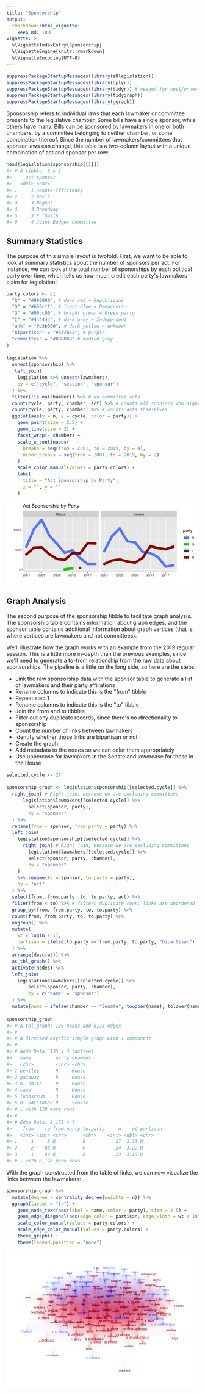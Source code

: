```yaml
---
title: "Sponsorship"
output: 
  rmarkdown::html_vignette:
    keep_md: TRUE
vignette: >
  %\VignetteIndexEntry{Sponsorship}
  %\VignetteEngine{knitr::rmarkdown}
  %\VignetteEncoding{UTF-8}
---
```





```r
suppressPackageStartupMessages(library(aRlegislation))
suppressPackageStartupMessages(library(dplyr))
suppressPackageStartupMessages(library(tidyr)) # needed for nest/unnest operations
suppressPackageStartupMessages(library(tidygraph))
suppressPackageStartupMessages(library(ggraph))
```

Sponsorship refers to individual laws that each lawmaker or committee presents to the legislative chamber. Some bills have a single sponsor, while others have many. Bills can be sponsored by lawmakers in one or both chambers, by a committee belonging to neither chamber, or some combination thereof. Since the number of lawmakers/committees that sponsor laws can change, this table is a two-column layout with a unique combination of act and sponsor per row:


```r
head(legislation$sponsorship[[1]])
#> # A tibble: 6 x 2
#>     act sponsor               
#>   <dbl> <chr>                 
#> 1     1 Senate Efficiency     
#> 2     2 Bevis                 
#> 3     3 Magnus                
#> 4     3 Broadway              
#> 5     3 K. Smith              
#> 6     4 Joint Budget Committee
```

## Summary Statistics

The purpose of this simple layout is twofold. First, we want to be able to look at summary statistics about the number of sponsors per act. For instance, we can look at the total number of sponorships by each political party over time, which tells us how much credit each party's lawmakers claim for legislation:


```r
party.colors <- c(
  "R" = "#990000", # dark red = Republicans
  "D" = "#668cff", # light blue = Democrats
  "G" = "#00cc00", # bright green = Green party
  "I" = "#444444", # dark grey = Independent
  "unk" = "#b3b300", # dark yellow = unknown
  "bipartisan" = "#8A2BE2", # purple
  "committee" = "#888888" # medium grey
)

legislation %>%
  unnest(sponsorship) %>%
   left_join(
    legislation %>% unnest(lawmakers),
    by = c("cycle", "session", "sponsor")
  ) %>%
  filter(!is.na(chamber)) %>% # No committee acts
  count(cycle, party, chamber, act) %>% # counts all sponsors who signed onto acts
  count(cycle, party, chamber) %>% # counts acts themselves
  ggplot(aes(y = n, x = cycle, color = party)) +
    geom_point(size = 2.5) +
    geom_line(size = 3) +
    facet_wrap(~ chamber) +
    scale_x_continuous(
      breaks = seq(from = 2001, to = 2019, by = 4), 
      minor_breaks = seq(from = 2001, to = 2019, by = 2)
    ) +
    scale_color_manual(values = party.colors) +
    labs(
      title = "Act Sponsorship by Party",
      x = "", y = ""
    )
```

![](sponsorship_files/figure-html/sponsorship_plot-1.png)<!-- -->

## Graph Analysis

The second purpose of the sponsorship tibble to facilitate graph analysis. The sponsorship table contains information about graph edges, and the sponsor table contains additional information about graph vertices (that is, where vertices are lawmakers and not committees).

We'll illustrate how the graph works with an example from the 2019 regular session. This is a little more in-depth than the previous examples, since we'll need to generate a to-from relationship from the raw data about sponsorships. The pipeline is a little on the long side, so here are the steps:

* Link the raw sponsorship data with the sponsor table to generate a list of lawmakers and their party affiliations
* Rename columns to indicate this is the "from" tibble
* Repeat step 1
* Rename columns to indicate this is the "to" tibble 
* Join the from and to tibbles 
* Filter out any duplicate records, since there's no directionality to sponsorship
* Count the number of links between lawmakers
* Identify whether those links are bipartisan or not
* Create the graph
* Add metadata to the nodes so we can color them appropriately
* Use uppercase for lawmakers in the Senate and lowercase for those in the House


```r
selected.cycle <- 27

sponsorship_graph <- legislation$sponsorship[[selected.cycle]] %>%
  right_join( # Right join, because we are excluding committees
      legislation$lawmakers[[selected.cycle]] %>%
        select(sponsor, party),
        by = "sponsor"
  ) %>%
  rename(from = sponsor, from.party = party) %>%
  left_join(
    legislation$sponsorship[[selected.cycle]] %>% 
      right_join( # Right join, because we are excluding committees
        legislation$lawmakers[[selected.cycle]] %>%
        select(sponsor, party, chamber),
        by = "sponsor"
    ) 
    %>% rename(to = sponsor, to.party = party), 
    by = "act"
  ) %>% 
  select(from, from.party, to, to.party, act) %>%
  filter(from < to) %>% # filters duplicate rows; links are unordered
  group_by(from, from.party, to, to.party) %>%
  count(from, from.party, to, to.party) %>% 
  ungroup() %>%
  mutate(
    wt = log(n + 1),
    partisan = ifelse(to.party == from.party, to.party, "bipartisan")
  ) %>%
  arrange(desc(wt)) %>%
  as_tbl_graph() %>%
  activate(nodes) %>%
  left_join(
    legislation$lawmakers[[selected.cycle]] %>%
        select(sponsor, party, chamber),
        by = c("name" = "sponsor")
  ) %>%
  mutate(name = ifelse(chamber == "Senate", toupper(name), tolower(name)))

sponsorship_graph
#> # A tbl_graph: 135 nodes and 8173 edges
#> #
#> # A directed acyclic simple graph with 1 component
#> #
#> # Node Data: 135 x 3 (active)
#>   name         party chamber
#>   <chr>        <chr> <chr>  
#> 1 bentley      R     House  
#> 2 gazaway      R     House  
#> 3 b. smith     R     House  
#> 4 capp         R     House  
#> 5 lundstrum    R     House  
#> 6 B. BALLINGER R     Senate 
#> # … with 129 more rows
#> #
#> # Edge Data: 8,173 x 7
#>    from    to from.party to.party     n    wt partisan
#>   <int> <int> <chr>      <chr>    <int> <dbl> <chr>   
#> 1     1     5 R          R           27  3.33 R       
#> 2     2    88 R          R           24  3.22 R       
#> 3     1    49 R          R           23  3.18 R       
#> # … with 8,170 more rows
```

With the graph constructed from the table of links, we can now visualize the links between the lawmakers: 


```r
sponsorship_graph %>%
  mutate(degree = centrality_degree(weights = n)) %>%
  ggraph(layout = "fr") +
    geom_node_text(aes(label = name, color = party), size = 2.5) +
    geom_edge_diagonal(aes(edge_color = partisan, edge_width = wt / 10), edge_alpha = 0.005) +
    scale_color_manual(values = party.colors) +
    scale_edge_color_manual(values = party.colors) +
    theme_graph() +
    theme(legend.position = "none")
```

![](sponsorship_files/figure-html/sponsorship-graph_plot-1.png)<!-- -->

